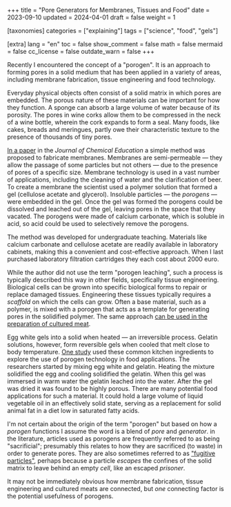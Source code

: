 +++
title = "Pore Generators for Membranes, Tissues and Food"
date = 2023-09-10
updated = 2024-04-01
draft = false
weight = 1

[taxonomies]
categories = ["explaining"]
tags = ["science", "food", "gels"]

[extra]
lang = "en"
toc = false
show_comment = false
math = false
mermaid = false
cc_license = false
outdate_warn = false
+++

Recently I encountered the concept of a "porogen".
It is an approach to forming pores in a solid medium that 
has been applied in a variety of areas, including membrane fabrication,
tissue engineering and food technology.

<!-- more -->

Everyday physical objects often consist of a solid matrix in which
pores are embedded.
The porous nature of these materials can be important for how they
function. 
A sponge can absorb a large volume of water because of its porosity.
The pores in wine corks allow them to be compressed
in the neck of a wine bottle, wherein the cork expands to form a seal.
Many foods, like cakes, breads and meringues, partly owe their 
characteristic texture to the presence of thousands of tiny pores.

[In a paper](https://pubs.acs.org/doi/10.1021/acs.jchemed.6b00776) 
in the *Journal of Chemical Education* a simple method was proposed to
fabricate membranes.
Membranes are semi-permeable — they allow the passage of some particles
but not others — due to the presence of pores of a specific size.
Membrane technology is used in a vast number of applications, including the
cleaning of water and the clarification of beer.
To create a membrane the scientist used a polymer solution that formed a 
gel (cellulose acetate and glycerol).
Insoluble particles — the _porogens_ — were embedded in the gel.
Once the gel was formed the porogens could be dissolved and leached
out of the gel, leaving pores in the space that they vacated.
The porogens were made of calcium carbonate, which is soluble in acid, so
acid could be used to selectively remove the porogens.

The method was developed for undergraduate teaching.
Materials like calcium carbonate and cellulose acetate are readily
available in laboratory cabinets, making this a convenient and 
cost-effective approach.
When I last purchased laboratory filtration cartridges they each
cost about 2000 euro.

While the author did not use the term "porogen leaching", such a process is
typically described this way in other fields, specifically tissue engineering.
Biological cells can be grown into specific biological forms to repair or
replace damaged tissues.
Engineering these tissues typically requires a _scaffold_ on which the
cells can grow.
Often a base material, such as a polymer, is mixed with a porogen
that acts as a template for generating pores in the solidified polymer.
The same approach
[can be used in the preparation of cultured meat](https://www.mdpi.com/2076-3417/12/13/6771).

Egg white gels into a solid when heated — an irreversible process.
Gelatin solutions, however, form reversible gels when cooled that melt close to
body temperature.
[One study](https://pubmed.ncbi.nlm.nih.gov/30174034/) used these common kitchen ingredients
to explore the use of porogen technology in food applications.
The researchers started by mixing egg white and gelatin.
Heating the mixture solidified the egg and cooling solidified the gelatin.
When this gel was immersed in warm water the gelatin leached into the water.
After the gel was dried it was found to be highly porous.
There are many potential food applications for such a material.
It could hold a large volume of liquid vegetable oil in an
effectively solid state, serving as a replacement for solid
animal fat in a diet low in saturated fatty acids.

I'm not certain about the origin of the term "porogen" but based on how a
*porogen* functions I assume the word is a blend of _pore_ and _generator_.
in the literature, articles used as porogens are frequently referred to as
being "sacrificial"; presumably this relates to how they are sacrificed (to
waste) in order to generate pores.
They are also sometimes referred to as
["fugitive particles"](https://www.sciencedirect.com/science/article/abs/pii/S1751616120302848),
perhaps because a particle _escapes_ the confines of the solid matrix to leave 
behind an empty _cell_, like an escaped _prisoner_.

It may not be immediately obvious how membrane fabrication, tissue engineering
and cultured meats are connected, but _one_ connecting factor is the potential
usefulness of porogens.
